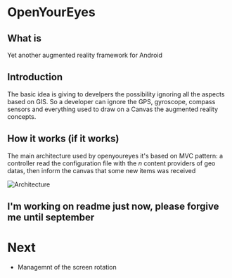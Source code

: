 OpenYourEyes
============


What is
-------
Yet another augmented reality framework for Android

Introduction
------------
The basic idea is giving to develpers the possibility ignoring all the aspects based on GIS. So a developer can ignore the GPS, gyroscope, compass sensors and everything used to draw on a Canvas the augmented reality concepts.

How it works (if it works)
--------------------------
The main architecture used by openyoureyes it's based on MVC pattern: a controller read the configuration file with the _n_ content providers of geo datas, then inform the canvas that some new items was received

![Architecture](./openyoureyes/blob/master/arc.png "Architecture")

I'm working on readme just now, please forgive me until september
---------------------------------------------------------------


Next
====
* Managemnt of the screen rotation